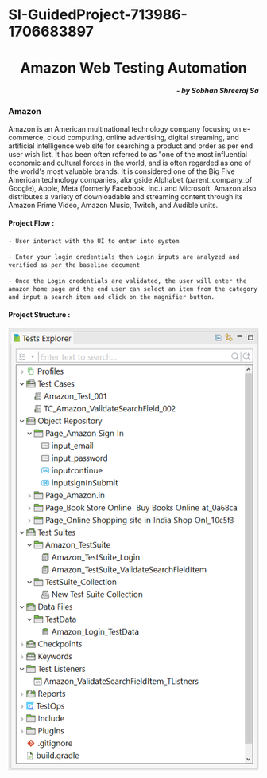 # SI-GuidedProject-713986-1706683897




<h1 align="center"> Amazon Web Testing Automation </h1>
<h5 align="right">- by Sobhan Shreeraj Sa </h5>



<h3>Amazon</h3>

Amazon is an American multinational technology company focusing on e-commerce, cloud computing, online advertising, digital streaming, and artificial intelligence web site for searching a product and order as per end user wish list. It has been often referred to as "one of the most influential economic and cultural forces in the world, and is often regarded as one of the world's most valuable brands. It is considered one of the Big Five  American technology companies, alongside Alphabet (parent_company_of Google), Apple, Meta (formerly Facebook, Inc.) and Microsoft. Amazon also distributes a variety of downloadable and streaming content through its Amazon Prime Video, Amazon Music, Twitch, and Audible units.


<h4>Project Flow :</h4>

    - User interact with the UI to enter into system

    - Enter your login credentials then Login inputs are analyzed and verified as per the baseline document

    - Once the Login credentials are validated, the user will enter the amazon home page and the end user can select an item from the category and input a search item and click on the magnifier button.

<h4>Project Structure : </h4>


![alt text](image.png)
